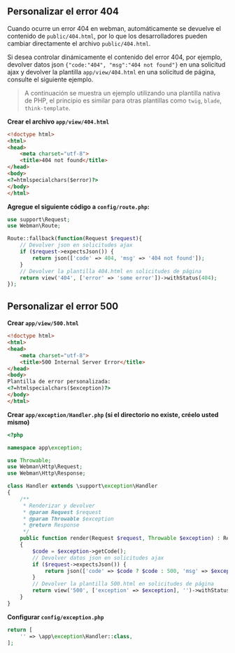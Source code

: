 ## Personalizar el error 404
Cuando ocurre un error 404 en webman, automáticamente se devuelve el contenido de `public/404.html`, por lo que los desarrolladores pueden cambiar directamente el archivo `public/404.html`.

Si desea controlar dinámicamente el contenido del error 404, por ejemplo, devolver datos json `{"code:"404", "msg":"404 not found"}` en una solicitud ajax y devolver la plantilla `app/view/404.html` en una solicitud de página, consulte el siguiente ejemplo.

> A continuación se muestra un ejemplo utilizando una plantilla nativa de PHP, el principio es similar para otras plantillas como `twig`, `blade`, `think-template`.

**Crear el archivo `app/view/404.html`**
```html
<!doctype html>
<html>
<head>
    <meta charset="utf-8">
    <title>404 not found</title>
</head>
<body>
<?=htmlspecialchars($error)?>
</body>
</html>
```

**Agregue el siguiente código a `config/route.php`:**
```php
use support\Request;
use Webman\Route;

Route::fallback(function(Request $request){
    // Devolver json en solicitudes ajax
    if ($request->expectsJson()) {
        return json(['code' => 404, 'msg' => '404 not found']);
    }
    // Devolver la plantilla 404.html en solicitudes de página
    return view('404', ['error' => 'some error'])->withStatus(404);
});
```

## Personalizar el error 500
**Crear `app/view/500.html`**
```html
<!doctype html>
<html>
<head>
    <meta charset="utf-8">
    <title>500 Internal Server Error</title>
</head>
<body>
Plantilla de error personalizada:
<?=htmlspecialchars($exception)?>
</body>
</html>
```

**Crear `app/exception/Handler.php` (si el directorio no existe, créelo usted mismo)**
```php
<?php

namespace app\exception;

use Throwable;
use Webman\Http\Request;
use Webman\Http\Response;

class Handler extends \support\exception\Handler
{
    /**
     * Renderizar y devolver
     * @param Request $request
     * @param Throwable $exception
     * @return Response
     */
    public function render(Request $request, Throwable $exception) : Response
    {
        $code = $exception->getCode();
        // Devolver datos json en solicitudes ajax
        if ($request->expectsJson()) {
            return json(['code' => $code ? $code : 500, 'msg' => $exception->getMessage()]);
        }
        // Devolver la plantilla 500.html en solicitudes de página
        return view('500', ['exception' => $exception], '')->withStatus(500);
    }
}
```

**Configurar `config/exception.php`**
```php
return [
    '' => \app\exception\Handler::class,
];
```
